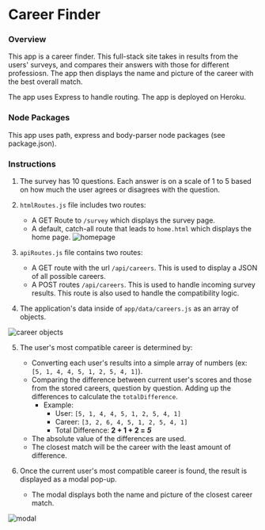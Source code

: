 # Career Finder

### Overview

This app is a career finder. This full-stack site takes in results from the users' surveys, and compares their answers with those for different professiosn. The app then displays the name and picture of the career with the best overall match. 

The app uses Express to handle routing. The app is deployed on Heroku.

### Node Packages
 This app uses path, express and body-parser node packages (see package.json).


### Instructions



1. The survey has 10 questions. Each answer is on a scale of 1 to 5 based on how much the user agrees or disagrees with the question.

2. `htmlRoutes.js` file includes two routes:

   * A GET Route to `/survey` which displays the survey page.
   * A default, catch-all route that leads to `home.html` which displays the home page. 
   ![homepage](images/homepageSmall.PNG "Description goes here")

3. `apiRoutes.js` file contains two routes:

   * A GET route with the url `/api/careers`. This is used to display a JSON of all possible careers.
   * A POST routes `/api/careers`. This is used to handle incoming survey results. This route is also used to handle the compatibility logic. 

4. The  application's data inside of `app/data/careers.js` as an array of objects. 

![career objects](images/json.PNG )


5. The user's most compatible career is determined by:

   * Converting each user's results into a simple array of numbers (ex: `[5, 1, 4, 4, 5, 1, 2, 5, 4, 1]`).
   * Comparing the difference between current user's scores and those from the stored careers, question by question. Adding up the differences to calculate the `totalDifference`.
     * Example: 
       * User: `[5, 1, 4, 4, 5, 1, 2, 5, 4, 1]`
       * Career: `[3, 2, 6, 4, 5, 1, 2, 5, 4, 1]`
       * Total Difference: **2 + 1 + 2 =** **_5_**
   * The absolute value of the differences are used. 
   * The closest match will be the career with the least amount of difference.

6. Once the current user's most compatible career is found, the result is displayed as a modal pop-up.
   * The modal displays both the name and picture of the closest career match. 

![modal](images/modal.PNG "Description goes here")